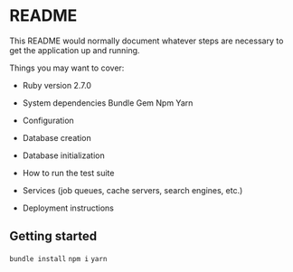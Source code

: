 # README

This README would normally document whatever steps are necessary to get the
application up and running.

Things you may want to cover:

- Ruby version
  2.7.0

- System dependencies
  Bundle
  Gem
  Npm
  Yarn

- Configuration

- Database creation

- Database initialization

- How to run the test suite

- Services (job queues, cache servers, search engines, etc.)

- Deployment instructions

## Getting started

`bundle install`
`npm i`
`yarn`
